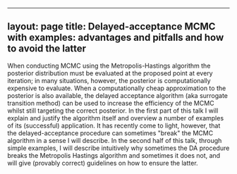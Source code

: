 
---
layout: page
title: Delayed-acceptance MCMC with examples: advantages and pitfalls and how to avoid the latter
---

When conducting MCMC using the Metropolis-Hastings algorithm the posterior distribution must be evaluated at the proposed point at every iteration; in many situations, however, the posterior is computationally expensive to evaluate. When a computationally cheap approximation to the posterior is also available, the delayed acceptance algorithm (aka surrogate transition method) can be used to increase the efficiency of the MCMC whilst still targeting the correct posterior. In the first part of this talk I will explain and justify the algorithm itself and overview a number of examples of its (successful) application. It has recently come to light, however, that the delayed-acceptance procedure can sometimes "break" the MCMC algorithm in a sense I will describe. In the second half of this talk, through simple examples, I will describe intuitively why sometimes the DA procedure breaks the Metropolis Hastings algorithm and sometimes it does not, and will give (provably correct) guidelines on how to ensure the latter.
